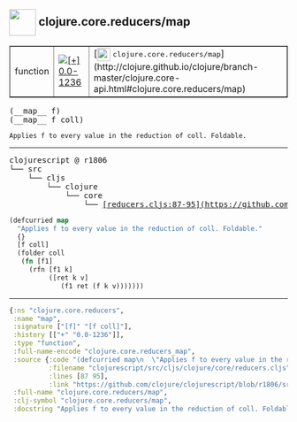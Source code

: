 ## <img width="48px" valign="middle" src="http://i.imgur.com/Hi20huC.png"> clojure.core.reducers/map

 <table border="1">
<tr>
<td>function</td>
<td><a href="https://github.com/cljsinfo/api-refs/tree/0.0-1236"><img valign="middle" alt="[+] 0.0-1236" src="https://img.shields.io/badge/+-0.0--1236-lightgrey.svg"></a> </td>
<td>
[<img height="24px" valign="middle" src="http://i.imgur.com/1GjPKvB.png"> <samp>clojure.core.reducers/map</samp>](http://clojure.github.io/clojure/branch-master/clojure.core-api.html#clojure.core.reducers/map)
</td>
</tr>
</table>

 <samp>
(__map__ f)<br>
(__map__ f coll)<br>
</samp>

```
Applies f to every value in the reduction of coll. Foldable.
```

---

 <pre>
clojurescript @ r1806
└── src
    └── cljs
        └── clojure
            └── core
                └── <ins>[reducers.cljs:87-95](https://github.com/clojure/clojurescript/blob/r1806/src/cljs/clojure/core/reducers.cljs#L87-L95)</ins>
</pre>

```clj
(defcurried map
  "Applies f to every value in the reduction of coll. Foldable."
  {}
  [f coll]
  (folder coll
   (fn [f1]
     (rfn [f1 k]
          ([ret k v]
             (f1 ret (f k v)))))))
```


---

```clj
{:ns "clojure.core.reducers",
 :name "map",
 :signature ["[f]" "[f coll]"],
 :history [["+" "0.0-1236"]],
 :type "function",
 :full-name-encode "clojure.core.reducers_map",
 :source {:code "(defcurried map\n  \"Applies f to every value in the reduction of coll. Foldable.\"\n  {}\n  [f coll]\n  (folder coll\n   (fn [f1]\n     (rfn [f1 k]\n          ([ret k v]\n             (f1 ret (f k v)))))))",
          :filename "clojurescript/src/cljs/clojure/core/reducers.cljs",
          :lines [87 95],
          :link "https://github.com/clojure/clojurescript/blob/r1806/src/cljs/clojure/core/reducers.cljs#L87-L95"},
 :full-name "clojure.core.reducers/map",
 :clj-symbol "clojure.core.reducers/map",
 :docstring "Applies f to every value in the reduction of coll. Foldable."}

```

